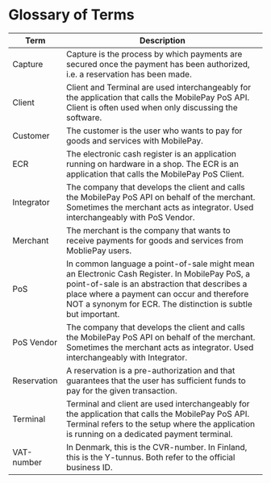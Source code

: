 
# Glossary of Terms

| Term | Description |
|------|-------------|
| Capture          | Capture is the process by which payments are secured once the payment has been authorized, i.e. a reservation has been made.|
| Client | Client and Terminal are used interchangeably for the application that calls the MobilePay PoS API. Client is often used when only discussing the software.|
| Customer        | The customer is the user who wants to pay for goods and services with MobilePay. |
| ECR                | The electronic cash register is an application running on hardware in a shop. The ECR is an application that calls the MobilePay PoS Client. |
| Integrator        | The company that develops the client and calls the MobilePay PoS API on behalf of the merchant. Sometimes the merchant acts as integrator. Used interchangeably with PoS Vendor.|
| Merchant         | The merchant is the company that wants to receive payments for goods and services from MobliePay users.|
| PoS                 | In common language a point-of-sale might mean an Electronic Cash Register. In MobilePay PoS, a point-of-sale is an abstraction that describes a place where a payment can occur and therefore NOT a synonym for ECR. The distinction is subtle but important.|
| PoS Vendor    | The company that develops the client and calls the MobilePay PoS API on behalf of the merchant. Sometimes the merchant acts as integrator. Used interchangeably with Integrator.|
| Reservation     | A reservation is a pre-authorization and that guarantees that the user has sufficient funds to pay for the given transaction. |
| Terminal         | Terminal and client are used interchangeably for the application that calls the MobilePay PoS API. Terminal refers to the setup where the application is running on a dedicated payment terminal.|
| VAT-number   | In Denmark, this is the CVR-number. In Finland, this is the Y-tunnus. Both refer to the official business ID.| 


